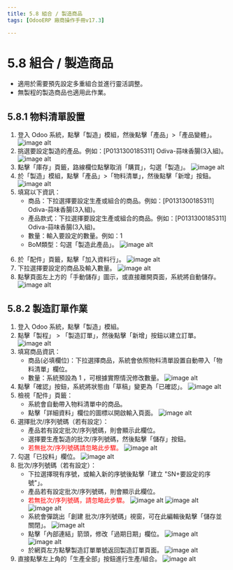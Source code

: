 ```yaml
---
title: 5.8 組合 / 製造商品
tags: [OdooERP 廠商操作手冊v17.3]

---
```


# 5.8 組合 / 製造商品
* 適用於需要預先設定多重組合並進行靈活調整。
* 無製程的製造商品也適用此作業。

## 5.8.1 物料清單設置
1. 登入 Odoo 系統，點擊「製造」模組，然後點擊「產品」>「產品變體」。
![image alt](https://i.imgur.com/PkZhlUy.png)
2. 挑選要設定製造的產品。例如：[P0131300185311] Odiva-蒜味香腸(3入組)。
![image alt](https://i.imgur.com/AVpQCx3.png)
3. 點擊「庫存」頁籤，路線欄位點擊取消「購買」，勾選「製造」。
![image alt](https://i.imgur.com/byP5BKn.png)
4. 於「製造」模組，點擊「產品」>「物料清單」，然後點擊「新增」按鈕。
![image alt](https://i.imgur.com/lj23XSI.png)
5. 填寫以下資訊：
    * 商品：下拉選擇要設定生產或組合的商品。例如：[P0131300185311] Odiva-蒜味香腸(3入組)。
    * 產品款式：下拉選擇要設定生產或組合的商品。例如：[P0131300185311] Odiva-蒜味香腸(3入組)。
    * 數量：輸入要設定的數量。例如：1
    * BoM類型：勾選「製造此產品」。
![image alt](https://i.imgur.com/yl1gOvn.png)
<!-- ![image alt](https://i.imgur.com/jorqOzU.png) -->
6. 於「配件」頁籤，點擊「加入資料行」。
![image alt](https://i.imgur.com/I4skAIO.png)
7. 下拉選擇要設定的商品及輸入數量。
![image alt](https://i.imgur.com/exgDITI.png)
8. 點擊頁面左上方的「手動儲存」圖示，或直接離開頁面，系統將自動儲存。
![image alt](https://i.imgur.com/wiYF7sz.png)

## 5.8.2 製造訂單作業
1. 登入 Odoo 系統，點擊「製造」模組。
2. 點擊「製程」 > 「製造訂單」，然後點擊「新增」按鈕以建立訂單。
![image alt](https://i.imgur.com/ZzShsMk.png)
3. 填寫商品資訊：
    * 商品(必填欄位)：下拉選擇商品，系統會依照物料清單設置自動帶入「物料清單」欄位。
    * 數量：系統預設為 1 ，可根據實際情況修改數量。
![image alt](https://i.imgur.com/9AVc7dT.png)
4. 點擊「確認」按鈕，系統將狀態由「草稿」變更為「已確認」。
![image alt](https://i.imgur.com/IiWK8nr.png)
5. 檢視「配件」頁籤：
    * 系統會自動帶入物料清單中的商品。
    * 點擊「詳細資料」欄位的圖標以開啟輸入頁面。
![image alt](https://i.imgur.com/ie6egpn.png) 
6. 選擇批次/序列號碼（若有設定）：
    * 產品若有設定批次/序列號碼，則會顯示此欄位。
    * 選擇要生產製造的批次/序列號碼，然後點擊「儲存」按鈕。
    * <span style="color:red;">若無批次/序列號碼請忽略此步驟。</span>
![image alt](https://i.imgur.com/6eD0B7v.png)
7. 勾選「已投料」欄位。
![image alt](https://i.imgur.com/JHqlo1d.png)
8. 批次/序列號碼（若有設定）：
    * 下拉選擇現有序號，或輸入新的序號後點擊「建立 "SN+要設定的序號"」。
    * 產品若有設定批次/序列號碼，則會顯示此欄位。
    * <span style="color:red;">若無批次/序列號碼，請忽略此步驟。</span>
![image alt](https://i.imgur.com/sS2Yd6G.png)
![image alt](https://i.imgur.com/ePxlKQB.png)
![image alt](https://i.imgur.com/yyuukUQ.png)
    * 系統會彈跳出「創建 批次/序列號碼」視窗，可在此編輯後點擊「儲存並關閉」。
![image alt](https://i.imgur.com/sBefHnl.png)
    * 點擊「內部連結」箭頭，修改「過期日期」欄位。
![image alt](https://i.imgur.com/rairbkU.png)
![image alt](https://i.imgur.com/GRuPdsH.png)
    * 於網頁左方點擊製造訂單單號返回製造訂單頁面。
![image alt](https://i.imgur.com/hEkS4en.png)
9. 直接點擊左上角的「生產全部」按鈕進行生產/組合。
![image alt](https://i.imgur.com/l4RbcJC.png)
